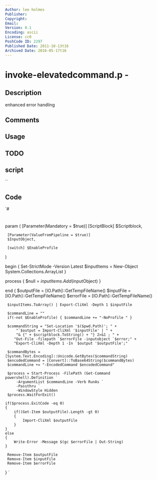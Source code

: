 ```yaml
---
Author: lee holmes
Publisher: 
Copyright: 
Email: 
Version: 0.1
Encoding: ascii
License: cc0
PoshCode ID: 2297
Published Date: 2011-10-13t16
Archived Date: 2016-05-17t16
---
```


# invoke-elevatedcommand.p - 

## Description

enhanced error handling

## Comments



## Usage



## TODO



## script

``

## Code

`#
 #
 param
 (
     [Parameter(Mandatory = $true)]
     [ScriptBlock] $Scriptblock,
  
     [Parameter(ValueFromPipeline = $true)]
     $InputObject,
  
     [switch] $EnableProfile
 )
  
 begin
 {
     Set-StrictMode -Version Latest
     $inputItems = New-Object System.Collections.ArrayList
 }
  
 process
 {
     $null = $inputItems.Add($inputObject)
 }
  
 end
 {
     $outputFile = [IO.Path]::GetTempFileName()	
     $inputFile = [IO.Path]::GetTempFileName()
 	$errorFile = [IO.Path]::GetTempFileName()
  
     $inputItems.ToArray() | Export-CliXml -Depth 1 $inputFile
  
     $commandLine = ""
     if(-not $EnableProfile) { $commandLine += "-NoProfile " }
  
     $commandString = "Set-Location '$($pwd.Path)'; " +
         "`$output = Import-CliXml '$inputFile' | " +
         "& {" + $scriptblock.ToString() + "} 2>&1 ; " +
 		"Out-File -filepath `$errorFile -inputobject `$error;" +
 		"Export-CliXml -Depth 1 -In `$output '$outputFile';"
  
     $commandBytes = [System.Text.Encoding]::Unicode.GetBytes($commandString)
     $encodedCommand = [Convert]::ToBase64String($commandBytes)
     $commandLine += "-EncodedCommand $encodedCommand"
  
     $process = Start-Process -FilePath (Get-Command powershell).Definition `
         -ArgumentList $commandLine -Verb RunAs `
         -Passthru `
         -WindowStyle Hidden
     $process.WaitForExit()
 	
 	if($process.ExitCode -eq 0)
 	{
 		if((Get-Item $outputFile).Length -gt 0)
 		{
 			Import-CliXml $outputFile
 		}
 	}
 	else
 	{
 		Write-Error -Message $(gc $errorFile | Out-String)
 	}
 	
     Remove-Item $outputFile
     Remove-Item $inputFile
     Remove-Item $errorFile
 }
`

